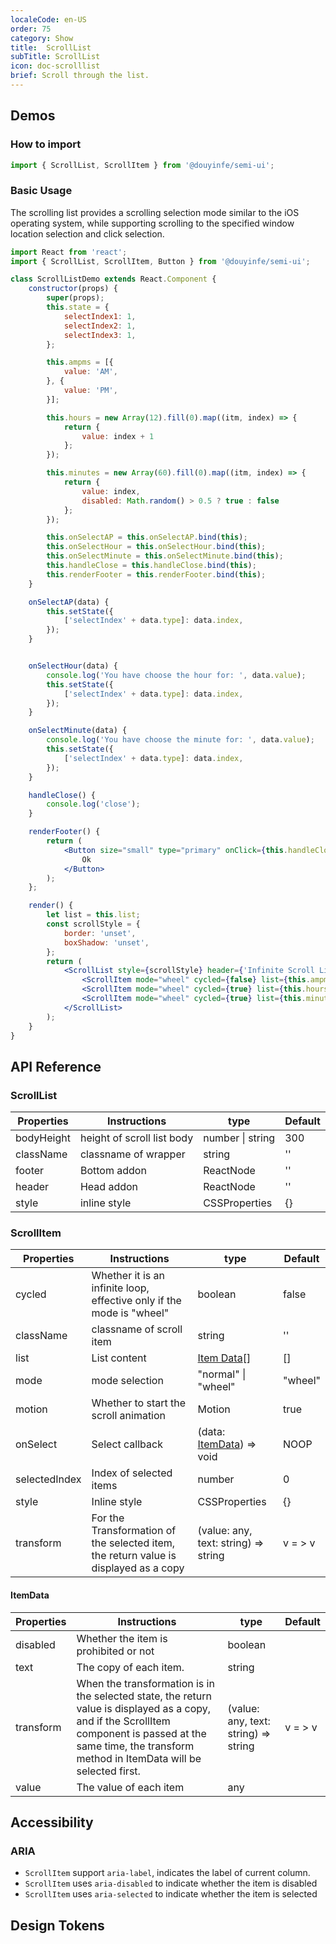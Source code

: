 ```yaml
---
localeCode: en-US
order: 75
category: Show
title:  ScrollList
subTitle: ScrollList
icon: doc-scrolllist
brief: Scroll through the list.
---
```



## Demos

### How to import

```jsx import 
import { ScrollList, ScrollItem } from '@douyinfe/semi-ui';
```
### Basic Usage

The scrolling list provides a scrolling selection mode similar to the iOS operating system, while supporting scrolling to the specified window location selection and click selection.

```jsx live=true
import React from 'react';
import { ScrollList, ScrollItem, Button } from '@douyinfe/semi-ui';

class ScrollListDemo extends React.Component {
    constructor(props) {
        super(props);
        this.state = {
            selectIndex1: 1,
            selectIndex2: 1,
            selectIndex3: 1,
        };

        this.ampms = [{
            value: 'AM',
        }, {
            value: 'PM',
        }];

        this.hours = new Array(12).fill(0).map((itm, index) => {
            return {
                value: index + 1
            };
        });

        this.minutes = new Array(60).fill(0).map((itm, index) => {
            return {
                value: index,
                disabled: Math.random() > 0.5 ? true : false
            };
        });

        this.onSelectAP = this.onSelectAP.bind(this);
        this.onSelectHour = this.onSelectHour.bind(this);
        this.onSelectMinute = this.onSelectMinute.bind(this);
        this.handleClose = this.handleClose.bind(this);
        this.renderFooter = this.renderFooter.bind(this);
    }

    onSelectAP(data) {
        this.setState({
            ['selectIndex' + data.type]: data.index,
        });
    }


    onSelectHour(data) {
        console.log('You have choose the hour for: ', data.value);
        this.setState({
            ['selectIndex' + data.type]: data.index,
        });
    }

    onSelectMinute(data) {
        console.log('You have choose the minute for: ', data.value);
        this.setState({
            ['selectIndex' + data.type]: data.index,
        });
    }

    handleClose() {
        console.log('close');
    }

    renderFooter() {
        return (
            <Button size="small" type="primary" onClick={this.handleClose}>
                Ok
            </Button>
        );
    };

    render() {
        let list = this.list;
        const scrollStyle = {
            border: 'unset',
            boxShadow: 'unset',
        };
        return (
            <ScrollList style={scrollStyle} header={'Infinite Scroll List'} footer={this.renderFooter()}>
                <ScrollItem mode="wheel" cycled={false} list={this.ampms} type={1} selectedIndex={this.state.selectIndex1} onSelect={this.onSelectAP} />
                <ScrollItem mode="wheel" cycled={true} list={this.hours} type={2} selectedIndex={this.state.selectIndex2} onSelect={this.onSelectHour} />
                <ScrollItem mode="wheel" cycled={true} list={this.minutes} type={3} selectedIndex={this.state.selectIndex3} onSelect={this.onSelectMinute} />
            </ScrollList>
        );
    }
}
```

## API Reference

### ScrollList

| Properties | Instructions | type   | Default |
| ---------- | ------------ | ------ | ------- |
| bodyHeight   | height of scroll list body   | number \| string | 300  |
| className   | classname of wrapper   | string | ''      |
| footer     | Bottom addon | ReactNode | ''      |
| header     | Head addon   | ReactNode | ''      |
| style     | inline style   | CSSProperties | {}      |

### ScrollItem

| Properties  | Instructions                                                                         | type                     | Default |
| ----------- | ------------------------------------------------------------------------------------ | ------------------------ | ------- |
| cycled      | Whether it is an infinite loop, effective only if the mode is "wheel"                | boolean                  | false   |
| className   | classname of scroll item                | string                  | ''   |
| list        | List content                                                                         | [Item Data](#ItemData)[] | []      |
| mode        | mode selection                                                                       | "normal" \| "wheel"      | "wheel"|
| motion      | Whether to start the scroll animation                                                | Motion                  | true    |
| onSelect    | Select callback                                                                      | (data: [ItemData](#ItemData)) => void                 | NOOP    |
| selectedIndex | Index of selected items                                                              | number                   | 0       |
| style | Inline style                                                              | CSSProperties                   | {}       |
| transform   | For the Transformation of the selected item, the return value is displayed as a copy | (value: any, text: string) => string                 | v = > v |

#### ItemData

| Properties | Instructions                                                                                                                                                                                                    | type     | Default |
| ---------- | --------------------------------------------------------------------------------------------------------------------------------------------------------------------------------------------------------------- | -------- | ------- |
| disabled   | Whether the item is prohibited or not                                                                                                                                                                           | boolean  |         |
| text       | The copy of each item.                                                                                                                                                                                          | string   |         |
| transform  | When the transformation is in the selected state, the return value is displayed as a copy, and if the ScrollItem component is passed at the same time, the transform method in ItemData will be selected first. | (value: any, text: string) => string | v = > v |
| value      | The value of each item                                                                                                                                                                                          | any       |         |


## Accessibility

### ARIA

- `ScrollItem` support `aria-label`, indicates the label of current column.
- `ScrollItem` uses `aria-disabled` to indicate whether the item is disabled
- `ScrollItem` uses `aria-selected` to indicate whether the item is selected

## Design Tokens
<DesignToken/>